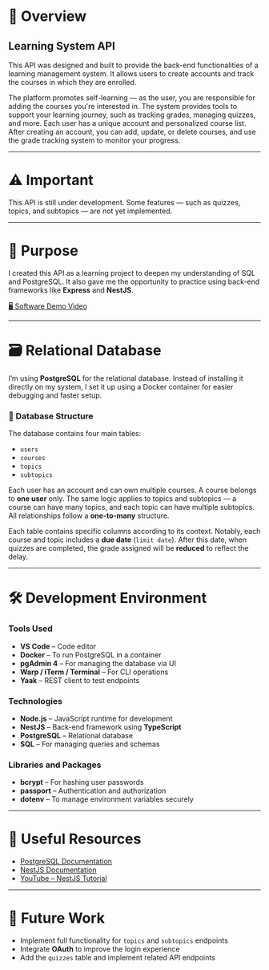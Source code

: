 # 📘 Overview

## Learning System API

This API was designed and built to provide the back-end functionalities of a learning management system. It allows users to create accounts and track the courses in which they are enrolled.

The platform promotes self-learning — as the user, you are responsible for adding the courses you're interested in. The system provides tools to support your learning journey, such as tracking grades, managing quizzes, and more. Each user has a unique account and personalized course list. After creating an account, you can add, update, or delete courses, and use the grade tracking system to monitor your progress.

---

# ⚠️ Important

This API is still under development. Some features — such as quizzes, topics, and subtopics — are not yet implemented.

---

# 🎯 Purpose

I created this API as a learning project to deepen my understanding of SQL and PostgreSQL. It also gave me the opportunity to practice using back-end frameworks like **Express** and **NestJS**.

[🖥️ Software Demo Video](https://youtu.be/lpMfDCBTFMk)

---

# 🗃️ Relational Database

I’m using **PostgreSQL** for the relational database. Instead of installing it directly on my system, I set it up using a Docker container for easier debugging and faster setup.

### 🧱 Database Structure

The database contains four main tables:

- `users`
- `courses`
- `topics`
- `subtopics`

Each user has an account and can own multiple courses. A course belongs to **one user** only. The same logic applies to topics and subtopics — a course can have many topics, and each topic can have multiple subtopics. All relationships follow a **one-to-many** structure.

Each table contains specific columns according to its context. Notably, each course and topic includes a **due date** (`limit date`). After this date, when quizzes are completed, the grade assigned will be **reduced** to reflect the delay.

---

# 🛠️ Development Environment

### Tools Used

- **VS Code** – Code editor
- **Docker** – To run PostgreSQL in a container
- **pgAdmin 4** – For managing the database via UI
- **Warp / iTerm / Terminal** – For CLI operations
- **Yaak** – REST client to test endpoints

### Technologies

- **Node.js** – JavaScript runtime for development
- **NestJS** – Back-end framework using **TypeScript**
- **PostgreSQL** – Relational database
- **SQL** – For managing queries and schemas

### Libraries and Packages

- **bcrypt** – For hashing user passwords
- **passport** – Authentication and authorization
- **dotenv** – To manage environment variables securely

---

# 🔗 Useful Resources

- [PostgreSQL Documentation](https://www.postgresql.org/docs/)
- [NestJS Documentation](https://docs.nestjs.com/)
- [YouTube – NestJS Tutorial](https://www.youtube.com/watch?v=Fe0hWZ_mjy8)

---

# 🚧 Future Work

- Implement full functionality for `topics` and `subtopics` endpoints
- Integrate **OAuth** to improve the login experience
- Add the `quizzes` table and implement related API endpoints
